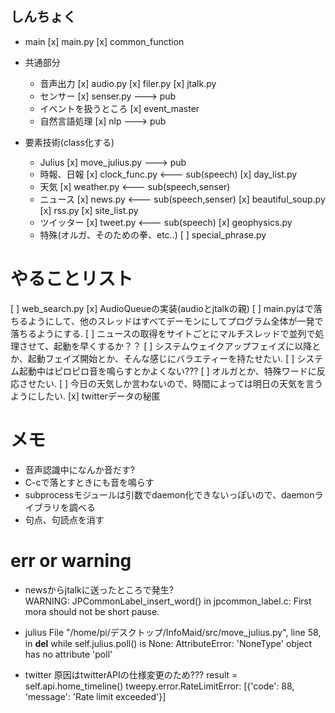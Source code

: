 ## しんちょく
- main
[x] main.py
[x] common_function

- 共通部分
	- 音声出力
	[x] audio.py
	[x] filer.py
	[x] jtalk.py
	- センサー
	[x] senser.py ---> pub
	- イベントを扱うところ
	[x] event_master
	- 自然言語処理
	[x] nlp ---> pub

- 要素技術(class化する)
	- Julius
	[x] move_julius.py ---> pub
	- 時報、日報
	[x] clock_func.py <--- sub(speech)
	[x] day_list.py
	- 天気
	[x] weather.py <--- sub(speech,senser)
	- ニュース
	[x] news.py <--- sub(speech,senser)
	[x] beautiful_soup.py
	[x] rss.py
	[x] site_list.py
	- ツイッター
	[x] tweet.py <--- sub(speech)
	[x] geophysics.py
	- 特殊(オルガ、そのための拳、etc..)
	[ ] special_phrase.py

# やることリスト
[ ] web_search.py
[x] AudioQueueの実装(audioとjtalkの親)
[ ] main.pyは<C-c>で落ちるようにして、他のスレッドはすべてデーモンにしてプログラム全体が<C-c>一発で落ちるようにする.
[ ] ニュースの取得をサイトごとにマルチスレッドで並列で処理させて、起動を早くするか？？
[ ] システムウェイクアップフェイズに以降とか、起動フェイズ開始とか、そんな感じにバラエティーを持たせたい.
[ ] システム起動中はピロピロ音を鳴らすとかよくない???
[ ] オルガとか、特殊ワードに反応させたい.
[ ] 今日の天気しか言わないので、時間によっては明日の天気を言うようにしたい.
[x] twitterデータの秘匿

# メモ
- 音声認識中になんか音だす?
- C-cで落とすときにも音を鳴らす
- subprocessモジュールは引数でdaemon化できないっぽいので、daemonライブラリを調べる
- 句点、句読点を消す

# err or warning
- newsからjtalkに送ったところで発生?  
WARNING: JPCommonLabel_insert_word() in jpcommon_label.c: First mora should not be short pause.

- julius
  File "/home/pi/デスクトップ/InfoMaid/src/move_julius.py", line 58, in __del__
      while self.julius.poll() is None:
	  AttributeError: 'NoneType' object has no attribute 'poll'

- twitter
	原因はtwitterAPIの仕様変更のため???
	result = self.api.home_timeline()
	tweepy.error.RateLimitError: [{'code': 88, 'message': 'Rate limit exceeded'}]

